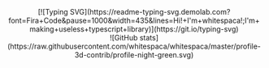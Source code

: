 <div align="center">
  [![Typing SVG](https://readme-typing-svg.demolab.com?font=Fira+Code&pause=1000&width=435&lines=Hi!+I'm+whitespaca!;I'm+making+useless+typescript+library)](https://git.io/typing-svg)
</div>

<div align="center">
  ![GitHub stats](https://raw.githubusercontent.com/whitespaca/whitespaca/master/profile-3d-contrib/profile-night-green.svg)
</div>

